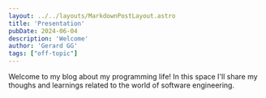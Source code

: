```yaml
---
layout: ../../layouts/MarkdownPostLayout.astro
title: 'Presentation'
pubDate: 2024-06-04
description: 'Welcome'
author: 'Gerard GG'
tags: ["off-topic"]
---
```

Welcome to my blog about my programming life! In this space I'll share my thoughs and learnings related to the world of software engineering.